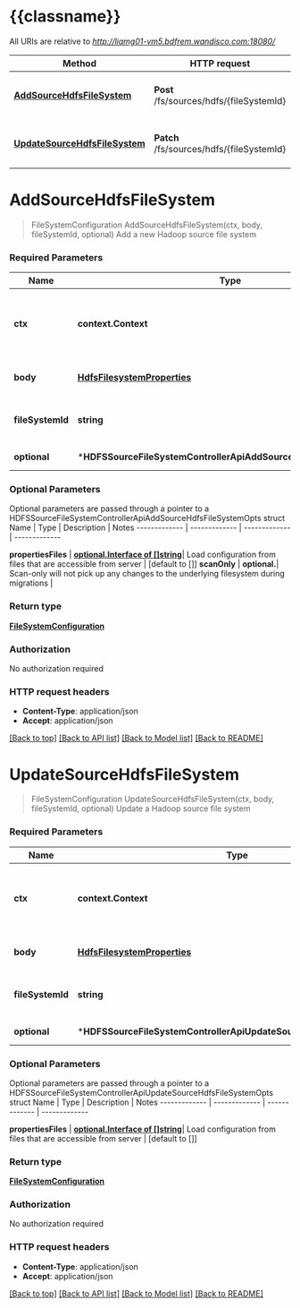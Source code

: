 # {{classname}}

All URIs are relative to *http://liamg01-vm5.bdfrem.wandisco.com:18080/*

Method | HTTP request | Description
------------- | ------------- | -------------
[**AddSourceHdfsFileSystem**](HDFSSourceFileSystemControllerApi.md#AddSourceHdfsFileSystem) | **Post** /fs/sources/hdfs/{fileSystemId} | Add a new Hadoop source file system
[**UpdateSourceHdfsFileSystem**](HDFSSourceFileSystemControllerApi.md#UpdateSourceHdfsFileSystem) | **Patch** /fs/sources/hdfs/{fileSystemId} | Update a Hadoop source file system

# **AddSourceHdfsFileSystem**
> FileSystemConfiguration AddSourceHdfsFileSystem(ctx, body, fileSystemId, optional)
Add a new Hadoop source file system

### Required Parameters

Name | Type | Description  | Notes
------------- | ------------- | ------------- | -------------
 **ctx** | **context.Context** | context for authentication, logging, cancellation, deadlines, tracing, etc.
  **body** | [**HdfsFilesystemProperties**](HdfsFilesystemProperties.md)| Source file system properties | 
  **fileSystemId** | **string**| Unique Identifier for the source file system | 
 **optional** | ***HDFSSourceFileSystemControllerApiAddSourceHdfsFileSystemOpts** | optional parameters | nil if no parameters

### Optional Parameters
Optional parameters are passed through a pointer to a HDFSSourceFileSystemControllerApiAddSourceHdfsFileSystemOpts struct
Name | Type | Description  | Notes
------------- | ------------- | ------------- | -------------


 **propertiesFiles** | [**optional.Interface of []string**](string.md)| Load configuration from files that are accessible from server | [default to []]
 **scanOnly** | **optional.**| Scan-only will not pick up any changes to the underlying filesystem during migrations | 

### Return type

[**FileSystemConfiguration**](FileSystemConfiguration.md)

### Authorization

No authorization required

### HTTP request headers

 - **Content-Type**: application/json
 - **Accept**: application/json

[[Back to top]](#) [[Back to API list]](../README.md#documentation-for-api-endpoints) [[Back to Model list]](../README.md#documentation-for-models) [[Back to README]](../README.md)

# **UpdateSourceHdfsFileSystem**
> FileSystemConfiguration UpdateSourceHdfsFileSystem(ctx, body, fileSystemId, optional)
Update a Hadoop source file system

### Required Parameters

Name | Type | Description  | Notes
------------- | ------------- | ------------- | -------------
 **ctx** | **context.Context** | context for authentication, logging, cancellation, deadlines, tracing, etc.
  **body** | [**HdfsFilesystemProperties**](HdfsFilesystemProperties.md)| Source file system properties | 
  **fileSystemId** | **string**| Unique Identifier for the source file system | 
 **optional** | ***HDFSSourceFileSystemControllerApiUpdateSourceHdfsFileSystemOpts** | optional parameters | nil if no parameters

### Optional Parameters
Optional parameters are passed through a pointer to a HDFSSourceFileSystemControllerApiUpdateSourceHdfsFileSystemOpts struct
Name | Type | Description  | Notes
------------- | ------------- | ------------- | -------------


 **propertiesFiles** | [**optional.Interface of []string**](string.md)| Load configuration from files that are accessible from server | [default to []]

### Return type

[**FileSystemConfiguration**](FileSystemConfiguration.md)

### Authorization

No authorization required

### HTTP request headers

 - **Content-Type**: application/json
 - **Accept**: application/json

[[Back to top]](#) [[Back to API list]](../README.md#documentation-for-api-endpoints) [[Back to Model list]](../README.md#documentation-for-models) [[Back to README]](../README.md)

